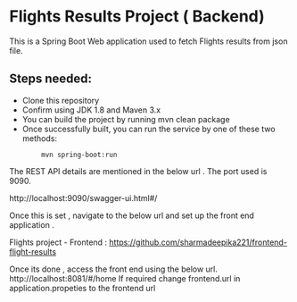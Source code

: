 # Flights Results Project ( Backend)
This is a Spring Boot Web application used to fetch Flights results from json file.

## Steps needed:
* Clone this repository
* Confirm using JDK 1.8 and Maven 3.x
* You can build the project by running mvn clean package
* Once successfully built, you can run the service by one of these two methods:
```
        mvn spring-boot:run
```

The REST API details are mentioned in the below url . The port used is 9090. 

http://localhost:9090/swagger-ui.html#/

Once this is set , navigate to the below url and set up the front end application . 

Flights project - Frontend : 
https://github.com/sharmadeepika221/frontend-flight-results

Once its done , access the front end using the below url.
http://localhost:8081/#/home
If required change frontend.url in application.propeties to the frontend url
